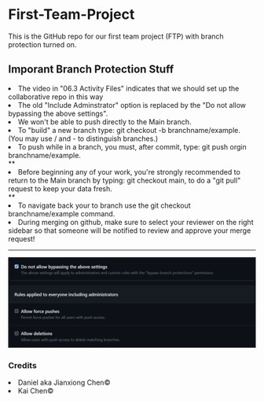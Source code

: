 # First-Team-Project
This is the GitHub repo for our first team project (FTP) with branch protection turned on.

## Imporant Branch Protection Stuff
<li> The video in "06.3 Activity Files" indicates that we should set up the collaborative repo in this way</li>
<li> The old "Include Adminstrator" option is replaced by the "Do not allow bypassing the above settings".</li>
<li> We won't be able to push directly to the Main branch.</li>
<li> To "build" a new branch type: git checkout -b branchname/example. (You may use / and - to distinguish branches.)
</li>
<li> To push while in a branch, you must, after commit, type: git push orgin branchname/example.</li>
** <li> Before beginning any of your work, you're strongly recommended to return to the Main branch by typing: git checkout main, to do a "git pull" request to keep your data fresh.</li> **
<li> To navigate back your to branch use the git checkout branchname/example command.</li>
<li> During merging on github, make sure to select your reviewer on the right sidebar so that someone will be notified to review and approve your merge request!</li>

<hr>

![screenshot](./assets/Images/AdminTheAdmin.png)

### Credits
<li>Daniel aka Jianxiong Chen©</li>
<li>Kai Chen© </li>

